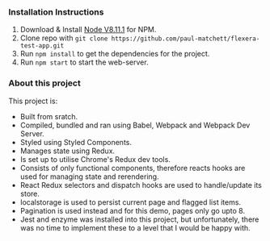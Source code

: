 ### Installation Instructions

1. Download & Install [Node V8.11.1](https://nodejs.org/en/download/releases/) for NPM.
2. Clone repo with `git clone https://github.com/paul-matchett/flexera-test-app.git`
3. Run `npm install` to get the dependencies for the project.
6. Run `npm start` to start the web-server.

### About this project

This project is:

- Built from sratch.
- Compiled, bundled and ran using Babel, Webpack and Webpack Dev Server. 
- Styled using Styled Components. 
- Manages state using Redux.
- Is set up to utilise Chrome's Redux dev tools.
- Consists of only functional components, therefore reacts hooks are used for managing state and rerendering. 
- React Redux selectors and dispatch hooks are used to handle/update its store.
- localstorage is used to persist current page and flagged list items.
- Pagination is used instead and for this demo, pages only go upto 8.
- Jest and enzyme was installed into this project, but unfortunately, there was no time to implement these to a level that I would be happy with.
